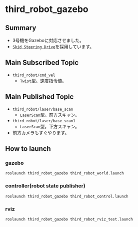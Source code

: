 # third_robot_gazebo
## Summary
- 3号機をGazeboに対応させました。
- [`Skid Steering Drive`](http://gazebosim.org/tutorials?tut=ros_gzplugins#SkidSteeringDrive)を採用しています。

## Main Subscribed Topic
- `third_robot/cmd_vel`
  - `Twist`型。速度指令値。

## Main Published Topic
- `third_robot/laser/base_scan`
  - `LaserScan`型。前方スキャン。
- `third_robot/laser/base_scan1`
  - `LaserScan`型。下方スキャン。
- 前方カメラもすぐやります。

## How to launch
### gazebo
```
roslaunch third_robot_gazebo third_robot_world.launch 
```

### controller(robot state publisher)
```
roslaunch third_robot_gazebo third_robot_control.launch 
```

### rviz
```
roslaunch third_robot_gazebo third_robot_rviz_test.launch
```
